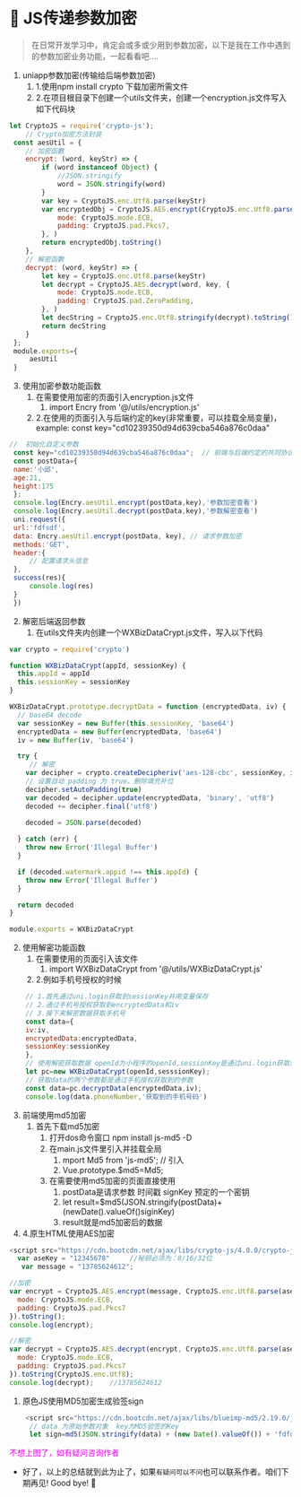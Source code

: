 # :elephant: JS传递参数加密



>在日常开发学习中，肯定会或多或少用到参数加密，以下是我在工作中遇到的参数加密业务功能，一起看看吧....
1. uniapp参数加密(传输给后端参数加密)
   1. 1.使用npm install crypto 下载加密所需文件
   2. 2.在项目根目录下创建一个utils文件夹，创建一个encryption.js文件写入如下代码块
```javascript
let CryptoJS = require('crypto-js');
	// Crypto加密方法封装
 const aesUtil = {
 	// 加密函數
 	encrypt: (word, keyStr) => {
 		if (word instanceof Object) {
 			//JSON.stringify
 			word = JSON.stringify(word)
 		}
 		var key = CryptoJS.enc.Utf8.parse(keyStr)
 		var encryptedObj = CryptoJS.AES.encrypt(CryptoJS.enc.Utf8.parse(word), key, {
 			mode: CryptoJS.mode.ECB,
 			padding: CryptoJS.pad.Pkcs7,
 		}, )
 		return encryptedObj.toString()
 	},
 	// 解密函數
 	decrypt: (word, keyStr) => {
 		let key = CryptoJS.enc.Utf8.parse(keyStr)
 		let decrypt = CryptoJS.AES.decrypt(word, key, {
 			mode: CryptoJS.mode.ECB,
 			padding: CryptoJS.pad.ZeroPadding,
 		}, )
 		let decString = CryptoJS.enc.Utf8.stringify(decrypt).toString();
 		return decString
 	}
 };
 module.exports={
	 aesUtil
 }

```
   3. 使用加密参数功能函数
      1. 在需要使用加密的页面引入encryption.js文件
         1. import Encry from '@/utils/encryption.js'
      2. 2.在使用的页面引入与后端约定的key(非常重要，可以挂载全局变量)，example: const key="cd10239350d94d639cba546a876c0daa"
   ```javascript
   //  初始化自定义参数
    const key="cd10239350d94d639cba546a876c0daa";  // 前端与后端约定的共同协议密匙key
    const postData={
    name:'小邱',
    age:21,
    height:175
    };
    console.log(Encry.aesUtil.encrypt(postData,key),'参数加密查看')
    console.log(Encry.aesUtil.decrypt(postData,key),'参数解密查看')
    uni.request({
    url:'fdfsdf',
    data: Encry.aesUtil.encrypt(postData, key), // 请求参数加密
    methods:'GET',
    header:{
        // 配置请求头信息
    },
    success(res){
        console.log(res)
    }
    })

   ```
2. 解密后端返回参数
   1. 在utils文件夹内创建一个WXBizDataCrypt.js文件，写入以下代码
```javascript
var crypto = require('crypto')

function WXBizDataCrypt(appId, sessionKey) {
  this.appId = appId
  this.sessionKey = sessionKey
}

WXBizDataCrypt.prototype.decryptData = function (encryptedData, iv) {
  // base64 decode
  var sessionKey = new Buffer(this.sessionKey, 'base64')
  encryptedData = new Buffer(encryptedData, 'base64')
  iv = new Buffer(iv, 'base64')

  try {
     // 解密
    var decipher = crypto.createDecipheriv('aes-128-cbc', sessionKey, iv)
    // 设置自动 padding 为 true，删除填充补位
    decipher.setAutoPadding(true)
    var decoded = decipher.update(encryptedData, 'binary', 'utf8')
    decoded += decipher.final('utf8')
    
    decoded = JSON.parse(decoded)

  } catch (err) {
    throw new Error('Illegal Buffer')
  }

  if (decoded.watermark.appid !== this.appId) {
    throw new Error('Illegal Buffer')
  }

  return decoded
}

module.exports = WXBizDataCrypt

```
   2. 使用解密功能函数
      1. 在需要使用的页面引入该文件
         1. import WXBizDataCrypt from '@/utils/WXBizDataCrypt.js'
      2. 2.例如手机号授权的时候
```javascript
    // 1.首先通过uni.login获取到sessionKey并用变量保存
    // 2.通过手机号授权获取到encryptedData和iv
    // 3.接下来解密数据获取手机号
    const data={
    iv:iv,
    encryptedData:encryptedData,
    sessionKey:sessionKey
    },
    // 使用解密获取数据 openId为小程序的openId,sessionKey是通过uni.login获取到的sessionkey;
    let pc=new WXBizDataCrypt(openId,sesssionKey);
    // 获取data的两个参数都是通过手机授权获取到的参数
    const data=pc.decryptData(encryptedData,iv); 
    console.log(data.phoneNumber,'获取到的手机号码')
```
3. 前端使用md5加密
   1. 首先下载md5加密 
      1. 打开dos命令窗口 npm install js-md5 -D
      2. 在main.js文件里引入并挂载全局
         1. mport Md5 from 'js-md5'; //  引入
         2. Vue.prototype.$md5=Md5;
      3. 在需要使用md5加密的页面直接使用
         1. postData是请求参数 时间戳 signKey 预定的一个密钥
         2. let result=$md5(JSON.stringify(postData)+(newDate().valueOf()siginKey)
         3. result就是md5加密后的数据
4. 4.原生HTML使用AES加密

```javascript
<script src="https://cdn.bootcdn.net/ajax/libs/crypto-js/4.0.0/crypto-js.min.js"></script>
  var aseKey = "12345678"     //秘钥必须为：8/16/32位
   var message = "13785624612";

//加密
var encrypt = CryptoJS.AES.encrypt(message, CryptoJS.enc.Utf8.parse(aseKey), {
  mode: CryptoJS.mode.ECB,
  padding: CryptoJS.pad.Pkcs7
}).toString();
console.log(encrypt); 

//解密
var decrypt = CryptoJS.AES.decrypt(encrypt, CryptoJS.enc.Utf8.parse(aseKey), {
  mode: CryptoJS.mode.ECB,
  padding: CryptoJS.pad.Pkcs7
}).toString(CryptoJS.enc.Utf8);
console.log(decrypt);    //13785624612

```
1. 原色JS使用MD5加密生成验签sign

```javascript
	<script src="https://cdn.bootcdn.net/ajax/libs/blueimp-md5/2.19.0/js/md5.js"></script>
     // data 为原始参数对象  key为MD5验签的Key
     let sign=md5(JSON.stringify(data) + (new Date().valueOf()) + 'fdfdffsdfsf'),
```

<font color="#dd00dd">不想上图了，如有疑问咨询作者</font><br />



* 好了，以上的总结就到此为止了，如果`有疑问可以不问`也可以联系作者。咱们下期再见! Good bye! 🌸